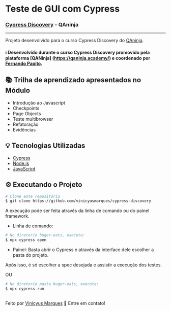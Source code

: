 # Teste de GUI com Cypress
### [Cypress Discovery](https://qaninja.academy/curso/cypress-discovery/) - QAninja
---
Projeto desenvolvido para o curso Cypress Discovery do [QAninja](https://qaninja.academy/).

#### :information_source: Desenvolvido durante o curso Cypress Discovery promovido pela plataforma [QANinja] (https://qaninja.academy/) e coordenado por [Fernando Papito](https://www.linkedin.com/in/papitoio/).

## :books: Trilha de aprendizado apresentados no Módulo
- Introdução ao Javascript
- Checkpoints
- Page Objects
- Teste multibrowser
- Refatoração
- Evidências


## :bulb: Tecnologias Utilizadas
- [Cypress](https://www.cypress.io/)
- [Node.js](https://nodejs.org/en/)
- [JavaScript](https://developer.mozilla.org/pt-BR/docs/Web/JavaScript)


## :gear: Executando o Projeto
```bash
# Clone este repositório
$ git clone https://github.com/vinicyusmarques/cypress-discovery

```
A execução pode ser feita através da linha de comando ou do painel framework.
- Linha de comando:
```bash
# No diretorio buger-eats, execute:
$ npx cypress open
```
- Painel:
Basta abrir o Cypress e através da interface dele escolher a pasta do projeto.

Após isso, é só escolher a spec desejada e assistir a execução dos testes.


OU

```bash
# No diretorio pasta buger-eats, execute:
$ npx cypress run
```


##
Feito por <a href="https://www.linkedin.com/in/vinicyusmarques/">Vinicyus Marques</a> :wave: Entre em contato!
